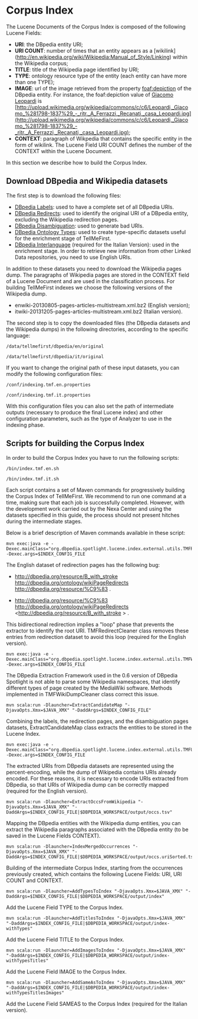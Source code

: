 Corpus Index
============

The Lucene Documents of the Corpus Index is composed of the following Lucene Fields:
* **URI**: the DBpedia entity URI;
* **URI COUNT**: number of times that an entity appears as a [wikilink] (http://en.wikipedia.org/wiki/Wikipedia:Manual_of_Style/Linking) within the Wikipedia corpus;
* **TITLE**: title of the Wikipedia page identified by URI;
* **TYPE**: ontology resource type of the entity (each entity can have more than one TYPE);
* **IMAGE**: url of the image retrieved from the property [foaf:depiction](http://xmlns.com/foaf/0.1/depiction) of the DBpedia entity. For instance, the foaf:depiction value of [Giacomo Leopardi](http://dbpedia.org/page/Giacomo_Leopardi) is [http://upload.wikimedia.org/wikipedia/commons/c/c6/Leopardi,_Giacomo_%281798-1837%29_-_ritr._A_Ferrazzi,_Recanati,_casa_Leopardi.jpg](http://upload.wikimedia.org/wikipedia/commons/c/c6/Leopardi,_Giacomo_%281798-1837%29_-_ritr._A_Ferrazzi,_Recanati,_casa_Leopardi.jpg);
* **CONTEXT**: paragraph of Wikpedia that contains the specific entity in the form of wikilink. The Lucene Field URI COUNT defines the number of the CONTEXT within the Lucene Document.

In this section we describe how to build the Corpus Index.

## Download DBpedia and Wikipedia datasets
The first step is to download the following files:
* [DBpedia Labels](http://downloads.dbpedia.org/3.9/en/labels_en.nt.bz2): used to have a complete set of all DBpedia URIs.
* [DBpedia Redirects](http://downloads.dbpedia.org/3.9/en/redirects_en.nt.bz2): used to identify the original URI of a DBpedia entity, excluding the Wikipedia redirection pages.
* [DBpedia Disambiguation](http://downloads.dbpedia.org/3.9/en/disambiguations_en.nt.bz2): used to generate bad URIs.
* [DBpedia Ontology Types](http://downloads.dbpedia.org/3.9/en/instance_types_en.nt.bz2): used to create type-specific datasets useful for the enrichment stage of TellMeFirst.
* [DBpedia Interlanguage](http://downloads.dbpedia.org/3.9/it/interlanguage_links_it.nt.bz2) (required for the Italian Version): used in the enrichment stage. In order to retrieve new information from other Linked Data repositories, you need to use English URIs.

In addition to these datasets you need to download the Wikipedia pages dump. The paragraphs of Wikipedia pages are stored in the CONTEXT field of a Lucene Document and are used in the classification process. For building TellMeFirst indexes we choose the following versions of the Wikipedia dump.

* enwiki-20130805-pages-articles-multistream.xml.bz2 (English version);
* itwiki-20131205-pages-articles-multistream.xml.bz2 (Italian version).

The second step is to copy the downloaded files (the DBpedia datasets and the Wikipedia dumps) in the following directories, according to the specific language:

```
/data/tellmefirst/dbpedia/en/original
```
```
/data/tellmefirst/dbpedia/it/original
```

If you want to change the original path of these input datasets, you can modify the following configuration files: 

```
/conf/indexing.tmf.en.properties
```

```
/conf/indexing.tmf.it.properties
```

With this configuration files you can also set the path of intermediate outputs (necessary to produce the final Lucene index) and other configuration parameters, such as the type of Analyzer to use in the indexing phase.

## Scripts for building the Corpus Index

In order to build the Corpus Index you have to run the following scripts:

```
/bin/index.tmf.en.sh
```

```
/bin/index.tmf.it.sh
```

Each script contains a set of Maven commands for progressively building the Corpus Index of TellMeFirst. We recommend to run one command at a time, making sure that each job is successfully completed. However, with the development work carried out by the Nexa Center and using the datasets specified in this guide, the process should not present hitches during the intermediate stages.

Below is a brief description of Maven commands available in these script:

```
mvn exec:java -e -Dexec.mainClass="org.dbpedia.spotlight.lucene.index.external.utils.TMFRedirectCleaner" -Dexec.args=$INDEX_CONFIG_FILE
```

The English dataset of redirection pages has the following bug:

* <http://dbpedia.org/resource/B_with_stroke> <http://dbpedia.org/ontology/wikiPageRedirects> <http://dbpedia.org/resource/%C9%83> .

* <http://dbpedia.org/resource/%C9%83> <http://dbpedia.org/ontology/wikiPageRedirects> <http://dbpedia.org/resource/B_with_stroke > .

This bidirectional redirection implies a "loop" phase that prevents the extractor to identify the root URI. TMFRedirectCleaner class removes these entries from redirection dataset to avoid this loop (required for the English version).

```
mvn exec:java -e -Dexec.mainClass="org.dbpedia.spotlight.lucene.index.external.utils.TMFWikiDumpCleaner" -Dexec.args=$INDEX_CONFIG_FILE
```

The DBpedia Extraction Framework used in the 0.6 version of DBpedia Spotlight is not able to parse some Wikipedia namespaces, that identify different types of page created by the MediaWiki software. Methods implemented in TMFWikiDumpCleaner class correct this issue.

```
mvn scala:run -Dlauncher=ExtractCandidateMap "-DjavaOpts.Xmx=$JAVA_XMX" "-DaddArgs=$INDEX_CONFIG_FILE"
```

Combining the labels, the redirection pages, and the disambiguation pages datasets, ExtractCandidateMap class extracts the entities to be stored in the Lucene Index.

```
mvn exec:java -e -Dexec.mainClass="org.dbpedia.spotlight.lucene.index.external.utils.TMFUriDecoder" -Dexec.args=$INDEX_CONFIG_FILE
```

The extracted URIs from DBpedia datasets are represented using the percent-encoding, while the dump of Wikipedia contains URIs already encoded. For these reasons, it is necessary to encode URIs extracted from DBpedia, so that URIs of Wikipedia dump can be correctly mapped (required for the English version).

```
mvn scala:run -Dlauncher=ExtractOccsFromWikipedia "-DjavaOpts.Xmx=$JAVA_XMX" "-DaddArgs=$INDEX_CONFIG_FILE|$DBPEDIA_WORKSPACE/output/occs.tsv"
```

Mapping the DBpedia entities with the Wikipedia dump entities, you can extract the Wikipedia paragraphs associated with the DBpedia entity (to be saved in the Lucene Fields CONTEXT).

```
mvn scala:run -Dlauncher=IndexMergedOccurrences "-DjavaOpts.Xmx=$JAVA_XMX" "-DaddArgs=$INDEX_CONFIG_FILE|$DBPEDIA_WORKSPACE/output/occs.uriSorted.tsv"
```

Building of the intermediate Corpus Index, starting from the occurrences previously created, which contains the following Lucene Fields: URI, URI COUNT and CONTEXT.

```
mvn scala:run -Dlauncher=AddTypesToIndex "-DjavaOpts.Xmx=$JAVA_XMX" "-DaddArgs=$INDEX_CONFIG_FILE|$DBPEDIA_WORKSPACE/output/index"
```

Add the Lucene Field TYPE to the Corpus Index.

```
mvn scala:run -Dlauncher=AddTitlesToIndex "-DjavaOpts.Xmx=$JAVA_XMX" "-DaddArgs=$INDEX_CONFIG_FILE|$DBPEDIA_WORKSPACE/output/index-withTypes"
```

Add the Lucene Field TITLE to the Corpus Index.

```
mvn scala:run -Dlauncher=AddImagesToIndex "-DjavaOpts.Xmx=$JAVA_XMX" "-DaddArgs=$INDEX_CONFIG_FILE|$DBPEDIA_WORKSPACE/output/index-withTypesTitles"
```

Add the Lucene Field IMAGE to the Corpus Index.

```
mvn scala:run -Dlauncher=AddSameAsToIndex "-DjavaOpts.Xmx=$JAVA_XMX" "-DaddArgs=$INDEX_CONFIG_FILE|$DBPEDIA_WORKSPACE/output/index-withTypesTitlesImages"
```

Add the Lucene Field SAMEAS to the Corpus Index (required for the Italian version).

